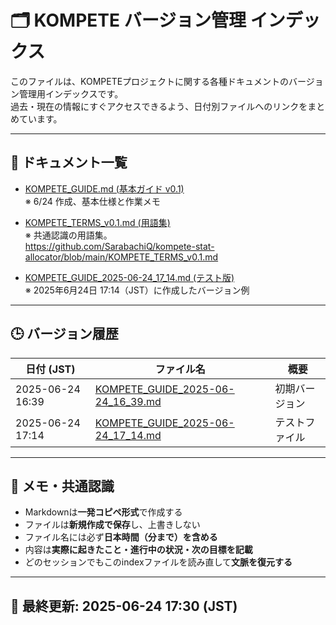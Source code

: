 # 🗂️ KOMPETE バージョン管理 インデックス

このファイルは、KOMPETEプロジェクトに関する各種ドキュメントのバージョン管理用インデックスです。  
過去・現在の情報にすぐアクセスできるよう、日付別ファイルへのリンクをまとめています。

---

## 📄 ドキュメント一覧

- [KOMPETE_GUIDE.md (基本ガイド v0.1)](./KOMPETE_GUIDE.md)  
  ※ 6/24 作成、基本仕様と作業メモ

- [KOMPETE_TERMS_v0.1.md (用語集)](./KOMPETE_TERMS_v0.1.md)  
  ※ 共通認識の用語集。  
  https://github.com/SarabachiQ/kompete-stat-allocator/blob/main/KOMPETE_TERMS_v0.1.md

- [KOMPETE_GUIDE_2025-06-24_17_14.md (テスト版)](./KOMPETE_GUIDE_2025-06-24_17_14.md)  
  ※ 2025年6月24日 17:14（JST）に作成したバージョン例

---

## 🕒 バージョン履歴

| 日付 (JST)           | ファイル名                                | 概要                            |
|----------------------|-----------------------------------------|--------------------------------|
| 2025-06-24 16:39     | [KOMPETE_GUIDE_2025-06-24_16_39.md](./KOMPETE_GUIDE_2025-06-24_16_39.md) | 初期バージョン                  |
| 2025-06-24 17:14     | [KOMPETE_GUIDE_2025-06-24_17_14.md](./KOMPETE_GUIDE_2025-06-24_17_14.md) | テストファイル                 |

---

## 📝 メモ・共通認識

- Markdownは**一発コピペ形式**で作成する  
- ファイルは**新規作成で保存**し、上書きしない  
- ファイル名には必ず**日本時間（分まで）を含める**  
- 内容は**実際に起きたこと・進行中の状況・次の目標を記載**  
- どのセッションでもこのindexファイルを読み直して**文脈を復元する**

---

## 📅 最終更新: 2025-06-24 17:30 (JST)
